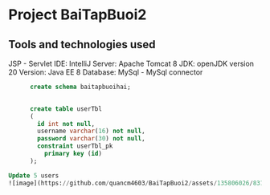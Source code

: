 # Project BaiTapBuoi2

## Tools and technologies used
  JSP - Servlet 
  IDE: IntelliJ
  Server: Apache Tomcat 8
  JDK: openJDK version 20
  Version: Java EE 8
  Database: MySql - MySql connector


  ```SQL
        create schema baitapbuoihai;

    
        create table userTbl
        (
          id int not null,
          username varchar(16) not null,
          password varchar(30) not null,
          constraint userTbl_pk
            primary key (id)
        );

  Update 5 users
  ![image](https://github.com/quancm4603/BaiTapBuoi2/assets/135806026/831d3aa9-9893-49f4-bc4b-27c6fefc6601)






